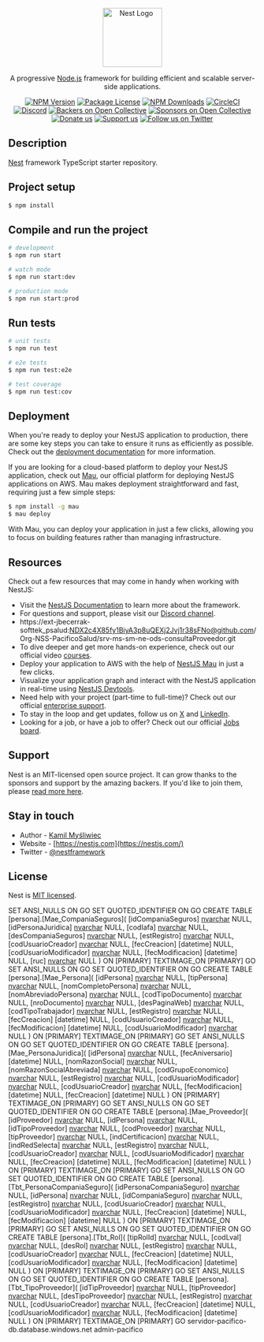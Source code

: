 <p align="center">
  <a href="http://nestjs.com/" target="blank"><img src="https://nestjs.com/img/logo-small.svg" width="120" alt="Nest Logo" /></a>
</p>

[circleci-image]: https://img.shields.io/circleci/build/github/nestjs/nest/master?token=abc123def456
[circleci-url]: https://circleci.com/gh/nestjs/nest

  <p align="center">A progressive <a href="http://nodejs.org" target="_blank">Node.js</a> framework for building efficient and scalable server-side applications.</p>
    <p align="center">
<a href="https://www.npmjs.com/~nestjscore" target="_blank"><img src="https://img.shields.io/npm/v/@nestjs/core.svg" alt="NPM Version" /></a>
<a href="https://www.npmjs.com/~nestjscore" target="_blank"><img src="https://img.shields.io/npm/l/@nestjs/core.svg" alt="Package License" /></a>
<a href="https://www.npmjs.com/~nestjscore" target="_blank"><img src="https://img.shields.io/npm/dm/@nestjs/common.svg" alt="NPM Downloads" /></a>
<a href="https://circleci.com/gh/nestjs/nest" target="_blank"><img src="https://img.shields.io/circleci/build/github/nestjs/nest/master" alt="CircleCI" /></a>
<a href="https://discord.gg/G7Qnnhy" target="_blank"><img src="https://img.shields.io/badge/discord-online-brightgreen.svg" alt="Discord"/></a>
<a href="https://opencollective.com/nest#backer" target="_blank"><img src="https://opencollective.com/nest/backers/badge.svg" alt="Backers on Open Collective" /></a>
<a href="https://opencollective.com/nest#sponsor" target="_blank"><img src="https://opencollective.com/nest/sponsors/badge.svg" alt="Sponsors on Open Collective" /></a>
  <a href="https://paypal.me/kamilmysliwiec" target="_blank"><img src="https://img.shields.io/badge/Donate-PayPal-ff3f59.svg" alt="Donate us"/></a>
    <a href="https://opencollective.com/nest#sponsor"  target="_blank"><img src="https://img.shields.io/badge/Support%20us-Open%20Collective-41B883.svg" alt="Support us"></a>
  <a href="https://twitter.com/nestframework" target="_blank"><img src="https://img.shields.io/twitter/follow/nestframework.svg?style=social&label=Follow" alt="Follow us on Twitter"></a>
</p>
  <!--[![Backers on Open Collective](https://opencollective.com/nest/backers/badge.svg)](https://opencollective.com/nest#backer)
  [![Sponsors on Open Collective](https://opencollective.com/nest/sponsors/badge.svg)](https://opencollective.com/nest#sponsor)-->

## Description

[Nest](https://github.com/nestjs/nest) framework TypeScript starter repository.

## Project setup

```bash
$ npm install
```

## Compile and run the project

```bash
# development
$ npm run start

# watch mode
$ npm run start:dev

# production mode
$ npm run start:prod
```

## Run tests

```bash
# unit tests
$ npm run test

# e2e tests
$ npm run test:e2e

# test coverage
$ npm run test:cov
```

## Deployment

When you're ready to deploy your NestJS application to production, there are some key steps you can take to ensure it runs as efficiently as possible. Check out the [deployment documentation](https://docs.nestjs.com/deployment) for more information.

If you are looking for a cloud-based platform to deploy your NestJS application, check out [Mau](https://mau.nestjs.com), our official platform for deploying NestJS applications on AWS. Mau makes deployment straightforward and fast, requiring just a few simple steps:

```bash
$ npm install -g mau
$ mau deploy
```

With Mau, you can deploy your application in just a few clicks, allowing you to focus on building features rather than managing infrastructure.

## Resources

Check out a few resources that may come in handy when working with NestJS:

- Visit the [NestJS Documentation](https://docs.nestjs.com) to learn more about the framework.
- For questions and support, please visit our [Discord channel](https://discord.gg/G7Qnnhy).
- https://ext-jbecerrak-softtek_psalud:NDX2c4X85fy1BiyA3p8uQEXj2Jvj1r38sFNo@github.com/Org-NSS-PacificoSalud/srv-ms-sm-ne-ods-consultaProveedor.git
- To dive deeper and get more hands-on experience, check out our official video [courses](https://courses.nestjs.com/).
- Deploy your application to AWS with the help of [NestJS Mau](https://mau.nestjs.com) in just a few clicks.
- Visualize your application graph and interact with the NestJS application in real-time using [NestJS Devtools](https://devtools.nestjs.com).
- Need help with your project (part-time to full-time)? Check out our official [enterprise support](https://enterprise.nestjs.com).
- To stay in the loop and get updates, follow us on [X](https://x.com/nestframework) and [LinkedIn](https://linkedin.com/company/nestjs).
- Looking for a job, or have a job to offer? Check out our official [Jobs board](https://jobs.nestjs.com).

## Support

Nest is an MIT-licensed open source project. It can grow thanks to the sponsors and support by the amazing backers. If you'd like to join them, please [read more here](https://docs.nestjs.com/support).

## Stay in touch

- Author - [Kamil Myśliwiec](https://twitter.com/kammysliwiec)
- Website - [https://nestjs.com](https://nestjs.com/)
- Twitter - [@nestframework](https://twitter.com/nestframework)

## License

Nest is [MIT licensed](https://github.com/nestjs/nest/blob/master/LICENSE).


SET ANSI_NULLS ON
GO
SET QUOTED_IDENTIFIER ON
GO
CREATE TABLE [persona].[Mae_CompaniaSeguros](
	[idCompaniaSeguros] [nvarchar](max) NULL,
	[idPersonaJuridica] [nvarchar](max) NULL,
	[codIafa] [nvarchar](max) NULL,
	[desCompaniaSeguros] [nvarchar](max) NULL,
	[estRegistro] [nvarchar](max) NULL,
	[codUsuarioCreador] [nvarchar](max) NULL,
	[fecCreacion] [datetime] NULL,
	[codUsuarioModificador] [nvarchar](max) NULL,
	[fecModificacion] [datetime] NULL,
	[ruc] [nvarchar](max) NULL
) ON [PRIMARY] TEXTIMAGE_ON [PRIMARY]
GO
SET ANSI_NULLS ON
GO
SET QUOTED_IDENTIFIER ON
GO
CREATE TABLE [persona].[Mae_Persona](
	[idPersona] [nvarchar](max) NULL,
	[tipPersona] [nvarchar](max) NULL,
	[nomCompletoPersona] [nvarchar](max) NULL,
	[nomAbreviadoPersona] [nvarchar](max) NULL,
	[codTipoDocumento] [nvarchar](max) NULL,
	[nroDocumento] [nvarchar](max) NULL,
	[desPaginaWeb] [nvarchar](max) NULL,
	[codTipoTrabajador] [nvarchar](max) NULL,
	[estRegistro] [nvarchar](max) NULL,
	[fecCreacion] [datetime] NULL,
	[codUsuarioCreador] [nvarchar](max) NULL,
	[fecModificacion] [datetime] NULL,
	[codUsuarioModificador] [nvarchar](max) NULL
) ON [PRIMARY] TEXTIMAGE_ON [PRIMARY]
GO
SET ANSI_NULLS ON
GO
SET QUOTED_IDENTIFIER ON
GO
CREATE TABLE [persona].[Mae_PersonaJuridica](
	[idPersona] [nvarchar](max) NULL,
	[fecAniversario] [datetime] NULL,
	[nomRazonSocial] [nvarchar](max) NULL,
	[nomRazonSocialAbreviada] [nvarchar](max) NULL,
	[codGrupoEconomico] [nvarchar](max) NULL,
	[estRegistro] [nvarchar](max) NULL,
	[codUsuarioModificador] [nvarchar](max) NULL,
	[codUsuarioCreador] [nvarchar](max) NULL,
	[fecModificacion] [datetime] NULL,
	[fecCreacion] [datetime] NULL
) ON [PRIMARY] TEXTIMAGE_ON [PRIMARY]
GO
SET ANSI_NULLS ON
GO
SET QUOTED_IDENTIFIER ON
GO
CREATE TABLE [persona].[Mae_Proveedor](
	[idProveedor] [nvarchar](max) NULL,
	[idPersona] [nvarchar](max) NULL,
	[idTipoProveedor] [nvarchar](max) NULL,
	[codProveedor] [nvarchar](max) NULL,
	[tipProveedor] [nvarchar](max) NULL,
	[indCertificacion] [nvarchar](max) NULL,
	[indRedSelecta] [nvarchar](max) NULL,
	[estRegistro] [nvarchar](max) NULL,
	[codUsuarioCreador] [nvarchar](max) NULL,
	[codUsuarioModificador] [nvarchar](max) NULL,
	[fecCreacion] [datetime] NULL,
	[fecModificacion] [datetime] NULL
) ON [PRIMARY] TEXTIMAGE_ON [PRIMARY]
GO
SET ANSI_NULLS ON
GO
SET QUOTED_IDENTIFIER ON
GO
CREATE TABLE [persona].[Tbt_PersonaCompaniaSeguro](
	[idPersonaCompaniaSeguro] [nvarchar](max) NULL,
	[idPersona] [nvarchar](max) NULL,
	[idCompaniaSeguro] [nvarchar](max) NULL,
	[estRegistro] [nvarchar](max) NULL,
	[codUsuarioCreador] [nvarchar](max) NULL,
	[codUsuarioModificador] [nvarchar](max) NULL,
	[fecCreacion] [datetime] NULL,
	[fecModificacion] [datetime] NULL
) ON [PRIMARY] TEXTIMAGE_ON [PRIMARY]
GO
SET ANSI_NULLS ON
GO
SET QUOTED_IDENTIFIER ON
GO
CREATE TABLE [persona].[Tbt_Rol](
	[tipRolId] [nvarchar](max) NULL,
	[codLval] [nvarchar](max) NULL,
	[desRol] [nvarchar](max) NULL,
	[estRegistro] [nvarchar](max) NULL,
	[codUsuarioCreador] [nvarchar](max) NULL,
	[fecCreacion] [datetime] NULL,
	[codUsuarioModificador] [nvarchar](max) NULL,
	[fecModificacion] [datetime] NULL
) ON [PRIMARY] TEXTIMAGE_ON [PRIMARY]
GO
SET ANSI_NULLS ON
GO
SET QUOTED_IDENTIFIER ON
GO
CREATE TABLE [persona].[Tbt_TipoProveedor](
	[idTipProveedor] [nvarchar](max) NULL,
	[tipProveedor] [nvarchar](max) NULL,
	[desTipoProveedor] [nvarchar](max) NULL,
	[estRegistro] [nvarchar](max) NULL,
	[codUsuarioCreador] [nvarchar](max) NULL,
	[fecCreacion] [datetime] NULL,
	[codUsuarioModificador] [nvarchar](max) NULL,
	[fecModificacion] [datetime] NULL
) ON [PRIMARY] TEXTIMAGE_ON [PRIMARY]
GO
servidor-pacifico-db.database.windows.net admin-pacifico

